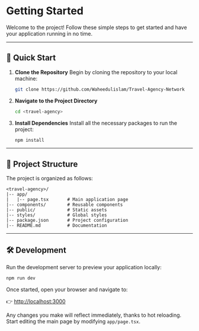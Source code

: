 # Getting Started

Welcome to the project! Follow these simple steps to get started and have your application running in no time.

---

## 🚀 Quick Start

1. **Clone the Repository**
   Begin by cloning the repository to your local machine:

   ```bash
   git clone https://github.com/Waheedulislam/Travel-Agency-Network
   ```

2. **Navigate to the Project Directory**

   ```bash
   cd <travel-agency>
   ```

3. **Install Dependencies**
   Install all the necessary packages to run the project:

   ```bash
   npm install
   ```

---

## 🔧 Project Structure

The project is organized as follows:

```
<travel-agency>/
|-- app/
|   |-- page.tsx       # Main application page
|-- components/        # Reusable components
|-- public/            # Static assets
|-- styles/            # Global styles
|-- package.json       # Project configuration
|-- README.md          # Documentation
```

---

## 🛠 Development

Run the development server to preview your application locally:

```bash
npm run dev

```

Once started, open your browser and navigate to:

👉 [http://localhost:3000](http://localhost:3000)

Any changes you make will reflect immediately, thanks to hot reloading. Start editing the main page by modifying `app/page.tsx`.
